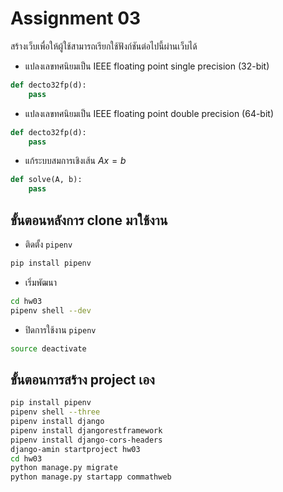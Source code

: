 # Assignment 03

สร้างเว็บเพื่อให้ผู้ใช้สามารถเรียกใช้ฟังก์ชันต่อไปนี้ผ่านเว็บได้

* แปลงเลขทศนิยมเป็น IEEE floating point single precision (32-bit)

```python
def decto32fp(d):
	pass
```

* แปลงเลขทศนิยมเป็น IEEE floating point double precision (64-bit)

```python
def decto32fp(d):
	pass
```

* แก้ระบบสมการเชิงเส้น $Ax = b$

```python
def solve(A, b):
	pass
```

## ขั้นตอนหลังการ clone มาใช้งาน

* ติดตั้ง `pipenv`

```sh
pip install pipenv
```

* เริ่มพัฒนา

```sh
cd hw03
pipenv shell --dev
```

* ปิดการใช้งาน `pipenv`

```sh
source deactivate
```

## ขั้นตอนการสร้าง project เอง

```sh
pip install pipenv
pipenv shell --three
pipenv install django
pipenv install djangorestframework
pipenv install django-cors-headers
django-amin startproject hw03
cd hw03 
python manage.py migrate
python manage.py startapp commathweb
```

